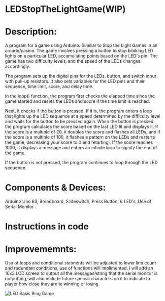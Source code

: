# LEDStopTheLightGame(WIP)
# Description:
A program for a game using Arduino. Similiar to Stop the Light Games in an arcade/casino.
The game involves pressing a button to stop  blinking LED lights on a particular LED, accumulating points based on the LED's pin. The game has two difficulty levels, and the speed of the LEDs changes accordingly.

The program sets up the digital pins for the LEDs, button, and switch input with pull-up resistors. It also sets variables for the LED pins and their sequence, time limit, score, and delay time.

In the loop() function, the program first checks the elapsed time since the game started and resets the LEDs and score if the time limit is reached.

Next, it checks if the button is pressed. If it is, the program enters a loop that lights up the LED sequence at a speed determined by the difficulty level and waits for the button to be pressed again. When the button is pressed, the program calculates the score based on the last LED lit and displays it. If the score is a multiple of 20, it doubles the score and flashes all LEDs, and if the score is a multiple of 100, it flashes a pattern on the LEDs and restarts the game, decreasing your score to 0 and retarting . If the score reaches 1000, it displays a message and enters an infinite loop to signify the end of the game.

If the button is not pressed, the program continues to loop through the LED sequence.

# Components & Devices:
Arduino Uno R3, Breadboard, Slideswitch, Press Button, 6 LED's, Use of Serial Monitor .

# Instructions in code

# Improvememnts:
Use of loops and conditional statments will be adjusted to lower line count and redundant conditions, use of functions will implimented. I will add an 16x2 LCD screen to output all the messages/string that the serial monitor is outputting, will also include future special characters on it to indicate to player how close they are to winning or losing. 

![LED Basic Ring Game](https://user-images.githubusercontent.com/130194724/230829958-2f3cf072-94c5-41d4-8f0a-16ae72741daa.png)
